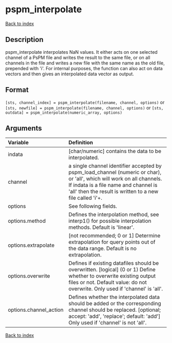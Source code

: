 # pspm_interpolate
[Back to index](/PsPM/ref/)

## Description

pspm_interpolate interpolates NaN values. It either acts on one selected channel of a PsPM file and writes the result to the same file, or on all channels in the file and writes a new file with the same name as the old file, prepended with 'i'. For internal purposes, the function can also act on data vectors and then gives an interpolated data vector as output.


## Format

`[sts, channel_index] = pspm_interpolate(filename, channel, options)` or
`[sts, newfile] = pspm_interpolate(filename, channel, options)` or
`[sts, outdata] = pspm_interpolate(numeric_array, options)`


## Arguments

| Variable | Definition |
|:--|:--|
| indata | [char/numeric] contains the data to be interpolated. |
| channel | a single channel identifier accepted by pspm_load_channel (numeric or char), or 'all', which will work on all channels. If indata is a file name and channel is 'all' then the result is written to a new file called 'i'+<old filename>. |
| options | See following fields. |
| options.method | Defines the interpolation method, see interp1() for possible interpolation methods. Default is 'linear'. |
| options.extrapolate | [not recommended; 0 or 1] Determine extrapolation for query points out of the data range. Default is no extrapolation. |
| options.overwrite | Defines if existing datafiles should be overwritten. [logical] (0 or 1) Define whether to overwrite existing output files or not. Default value: do not overwrite. Only used if 'channel' is 'all'. |
| options.channel_action | Defines whether the interpolated data should be added or the corresponding channel should be replaced. [optional; accept: 'add', 'replace'; default: 'add'] Only used if 'channel' is not 'all'. |

[Back to index](/PsPM/ref/)
